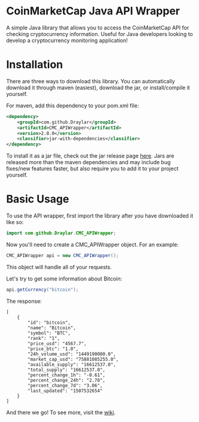 # CoinMarketCap Java API Wrapper 
A simple Java library that allows you to access the CoinMarketCap API for checking cryptocurrency information. Useful for Java developers looking to develop a cryptocurrency monitoring application!

# Installation
There are three ways to download this library. You can automatically download it through maven (easiest), download the jar, or install/compile it yourself.

For maven, add this dependency to your pom.xml file:

```xml
<dependency>
    <groupId>com.github.Draylar</groupId>
    <artifactId>CMC_APIWrapper</artifactId>
    <version>2.0.0</version>
    <classifier>jar-with-dependencies</classifier>
</dependency>
```

To install it as a jar file, check out the jar release page [here](https://github.com/Draylar/CoinMarketCap-Java-API-Wrapper/wiki/Version-Page). Jars are released more than the maven dependencies and may include bug fixes/new features faster, but also require you to add it to your project yourself. 

# Basic Usage

To use the API wrapper, first import the library after you have downloaded it like so:

```java
import com.github.Draylar.CMC_APIWrapper;
```

Now you'll need to create a CMC_APIWrapper object. For an example:

```java
CMC_APIWrapper api = new CMC_APIWrapper();
```

This object will handle all of your requests. 

Let's try to get some information about Bitcoin:

```java
api.getCurrency("bitcoin");
```

The response:

```
[
    {
        "id": "bitcoin", 
        "name": "Bitcoin", 
        "symbol": "BTC", 
        "rank": "1", 
        "price_usd": "4567.7", 
        "price_btc": "1.0", 
        "24h_volume_usd": "1449190000.0", 
        "market_cap_usd": "75881085255.0", 
        "available_supply": "16612537.0", 
        "total_supply": "16612537.0", 
        "percent_change_1h": "-0.61", 
        "percent_change_24h": "2.78", 
        "percent_change_7d": "3.06", 
        "last_updated": "1507532654"
    }
]
```

And there we go! To see more, visit the [wiki](https://github.com/Draylar/CoinMarketCap-Java-API-Wrapper/wiki).


